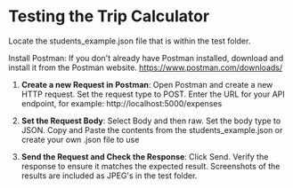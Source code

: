 # Testing the Trip Calculator

Locate the students_example.json file that is within the test folder. 

Install Postman: If you don't already have Postman installed, download and install it from the Postman website.
https://www.postman.com/downloads/

1. **Create a new Request in Postman**:
Open Postman and create a new HTTP request.
Set the request type to POST.
Enter the URL for your API endpoint, for example: http://localhost:5000/expenses

2. **Set the Request Body**:
Select Body and then raw.
Set the body type to JSON.
Copy and Paste the contents from the students_example.json or create your own .json file to use

4. **Send the Request and Check the Response**:
Click Send.
Verify the response to ensure it matches the expected result. 
Screenshots of the results are included as JPEG's in the test folder.


